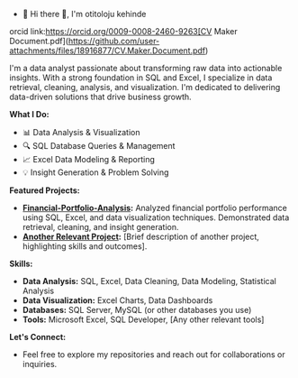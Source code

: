 - 👋 Hi there 👋, I'm otitoloju kehinde

orcid link:https://orcid.org/0009-0008-2460-9263[CV Maker Document.pdf](https://github.com/user-attachments/files/18916877/CV.Maker.Document.pdf)


I'm a data analyst passionate about transforming raw data into actionable insights. With a strong foundation in SQL and Excel, I specialize in data retrieval, cleaning, analysis, and visualization. I'm dedicated to delivering data-driven solutions that drive business growth.

**What I Do:**

* 📊 Data Analysis & Visualization
* 🔍 SQL Database Queries & Management
* 📈 Excel Data Modeling & Reporting
* 💡 Insight Generation & Problem Solving

**Featured Projects:**

* **[Financial-Portfolio-Analysis](YOUR_GITHUB_PROFILE_URL/Financial-Portfolio-Analysis):** Analyzed financial portfolio performance using SQL, Excel, and data visualization techniques. Demonstrated data retrieval, cleaning, and insight generation.
* **[Another Relevant Project](YOUR_GITHUB_PROFILE_URL/ANOTHER_PROJECT_NAME):** [Brief description of another project, highlighting skills and outcomes].

**Skills:**

* **Data Analysis:** SQL, Excel, Data Cleaning, Data Modeling, Statistical Analysis
* **Data Visualization:** Excel Charts, Data Dashboards
* **Databases:** SQL Server, MySQL (or other databases you use)
* **Tools:** Microsoft Excel, SQL Developer, [Any other relevant tools]

**Let's Connect:**

* Feel free to explore my repositories and reach out for collaborations or inquiries.
  
